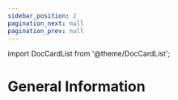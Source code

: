 ```yaml
---
sidebar_position: 2
pagination_next: null
pagination_prev: null
---
```


import DocCardList from '@theme/DocCardList';

# General Information

<DocCardList />